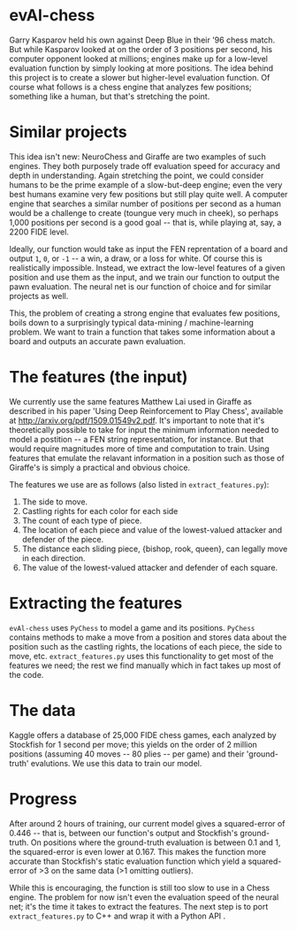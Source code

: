 # evAl-chess
Garry Kasparov held his own against Deep Blue in their '96 chess match. But while Kasparov looked at on the order of 3 positions per second, his computer opponent looked at millions; engines make up for a low-level evaluation function by simply looking at more positions. The idea behind this project is to create a slower but higher-level evaluation function. Of course what follows is a chess engine that analyzes few positions; something like a human, but that's stretching the point.

# Similar projects
This idea isn't new: NeuroChess and Giraffe are two examples of such engines. They both purposely trade off evaluation speed for accuracy and depth in understanding. Again stretching the point, we could consider humans to be the prime example of a slow-but-deep engine; even the very best humans examine very few positions but still play quite well. A computer engine that searches a similar number of positions per second as a human would be a challenge to create (toungue very much in cheek), so perhaps 1,000 positions per second is a good goal -- that is, while playing at, say, a 2200 FIDE level.

Ideally, our function would take as input the FEN reprentation of a board and output `1`, `0`, or `-1` -- a win, a draw, or a loss for white. Of course this is realistically impossible. Instead, we extract the low-level features of a given position and use them as the input, and we train our function to output the pawn evaluation. The neural net is our function of choice and for similar projects as well.

This, the problem of creating a strong engine that evaluates few positions, boils down to a surprisingly typical data-mining / machine-learning problem. We want to train a function that takes some information about a board and outputs an accurate pawn evaluation.

# The features (the input)
We currently use the same features Matthew Lai used in Giraffe as described in his paper 'Using Deep Reinforcement to Play Chess', available at http://arxiv.org/pdf/1509.01549v2.pdf. It's important to note that it's theoretically possible to take for input the minimum information needed to model a postition -- a FEN string representation, for instance. But that would require magnitudes more of time and computation to train. Using features that emulate the relavant information in a position such as those of Giraffe's is simply a practical and obvious choice.

The features we use are as follows (also listed in `extract_features.py`):
  1. The side to move.
  2. Castling rights for each color for each side
  3. The count of each type of piece.
  4. The location of each piece and value of the lowest-valued attacker
     and defender of the piece.
  5. The distance each sliding piece, {bishop, rook, queen}, can legally
     move in each direction.
  6. The value of the lowest-valued attacker and defender of each square.

# Extracting the features
`evAl-chess` uses `PyChess` to model a game and its positions. `PyChess` contains methods to make a move from a position and stores data about the position such as the castling rights, the locations of each piece, the side to move, etc. `extract_features.py` uses this functionality to get most of the features we need; the rest we find manually which in fact takes up most of the code.

# The data
Kaggle offers a database of 25,000 FIDE chess games, each analyzed by Stockfish for 1 second per move; this yields on the order of 2 million positions (assuming 40 moves -- 80 plies -- per game) and their 'ground-truth' evalutions. We use this data to train our model.

# Progress
After around 2 hours of training, our current model gives a squared-error of 0.446 -- that is, between our function's output and Stockfish's ground-truth. On positions where the ground-truth evaluation is between 0.1 and 1, the squared-error is even lower at 0.167. This makes the function more accurate than Stockfish's static evaluation function which yield a squared-error of >3 on the same data (>1 omitting outliers).

While this is encouraging, the function is still too slow to use in a Chess engine. The problem for now isn't even the evaluation speed of the neural net; it's the time it takes to extract the features.  The next step is to port `extract_features.py` to C++ and wrap it with a Python API .
